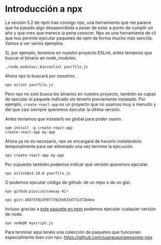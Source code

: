# Introducción a npx

La versión 5.2 de npm trae consigo npx, una herramienta que me parece que ha pasado algo desapercibida a pesar de estar a punto de cumplir un año y que creo que merece la pena conocer. Npx es una herramienta de cli que nos permite ejecutar paquetes de npm de forma mucho más sencilla. Vamos a ver varios ejemplos.

Si, por ejemplo, tenemos en nuestro proyecto ESLint, antes teníamos que buscar el binario en node_modules.

```shell
./node_modules/.bin/eslint yourfile.js
```

Ahora npx lo buscará por nosotros.

```shell
npx eslint yourfile.js
```

Pero npx no solo busca los binarios en nuestro proyecto, también es capaz de ejecutar el paquete indicado sin tenerlo previamente instalado. Por ejemplo, `create-react-app` es un proyecto que no usamos muy a menudo y del que casi siempre queremos ejecutar la última versión.

Antes teníamos que instalarlo en global para poder usarlo.

```shell
npm install -g create-react-app
create-react-app my-app
```

Ahora ya no es necesario, npx se encargará de hacerlo instalándolo temporalmente para ser eliminado una vez termine la ejecución. 

```shell
npx create-react-app my-app
```

Por supuesto también podemos indicar qué versión queremos ejecutar.

```shell
npx eslint@v3.18.0 yourfile.js
```

O podemos ejecutar código de github: de un repo o de un gist.

```shell
npx github:piuccio/cowsay Hi!

npx gist:10d73f81df0773925b633d77a372b4ea
```

Incluso gracias a [este paquete en npm](https://www.npmjs.com/package/node) podemos ejecutar cualquier versión de node.

```shell
npx node@8 myscript.js
```

Para terminar aquí tenéis una colección de paquetes que funcionan especialmente bien con npx: https://github.com/suarasaur/awesome-npx